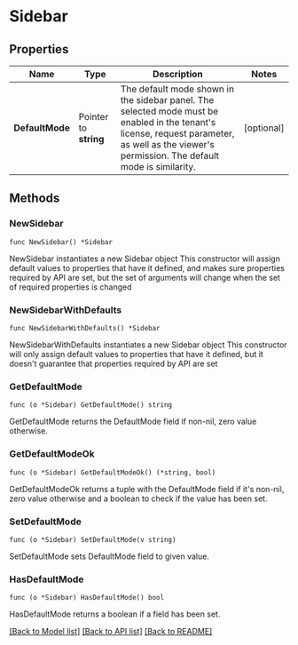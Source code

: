 # Sidebar

## Properties

Name | Type | Description | Notes
------------ | ------------- | ------------- | -------------
**DefaultMode** | Pointer to **string** | The default mode shown in the sidebar panel. The selected mode must be enabled in the tenant&#39;s license, request parameter, as well as the viewer&#39;s permission. The default mode is similarity.  | [optional] 

## Methods

### NewSidebar

`func NewSidebar() *Sidebar`

NewSidebar instantiates a new Sidebar object
This constructor will assign default values to properties that have it defined,
and makes sure properties required by API are set, but the set of arguments
will change when the set of required properties is changed

### NewSidebarWithDefaults

`func NewSidebarWithDefaults() *Sidebar`

NewSidebarWithDefaults instantiates a new Sidebar object
This constructor will only assign default values to properties that have it defined,
but it doesn't guarantee that properties required by API are set

### GetDefaultMode

`func (o *Sidebar) GetDefaultMode() string`

GetDefaultMode returns the DefaultMode field if non-nil, zero value otherwise.

### GetDefaultModeOk

`func (o *Sidebar) GetDefaultModeOk() (*string, bool)`

GetDefaultModeOk returns a tuple with the DefaultMode field if it's non-nil, zero value otherwise
and a boolean to check if the value has been set.

### SetDefaultMode

`func (o *Sidebar) SetDefaultMode(v string)`

SetDefaultMode sets DefaultMode field to given value.

### HasDefaultMode

`func (o *Sidebar) HasDefaultMode() bool`

HasDefaultMode returns a boolean if a field has been set.


[[Back to Model list]](../README.md#documentation-for-models) [[Back to API list]](../README.md#documentation-for-api-endpoints) [[Back to README]](../README.md)


